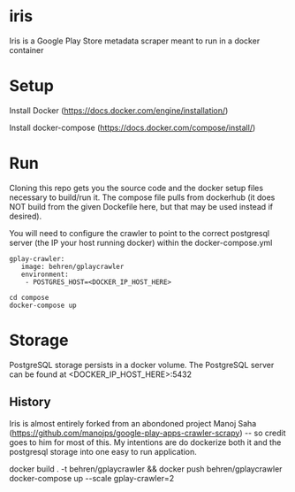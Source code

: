 # iris
Iris is a Google Play Store metadata scraper meant to run in a docker container

# Setup
Install Docker (https://docs.docker.com/engine/installation/)

Install docker-compose (https://docs.docker.com/compose/install/)


# Run

Cloning this repo gets you the source code and the docker setup files necessary to build/run it. The compose file pulls from dockerhub (it does NOT build from the given Dockefile here, but that may be used instead if desired).


You will need to configure the crawler to point to the correct postgresql server (the IP your host running docker) within the docker-compose.yml

```
gplay-crawler:
   image: behren/gplaycrawler
   environment:
    - POSTGRES_HOST=<DOCKER_IP_HOST_HERE>
```

```
cd compose
docker-compose up
```

# Storage

PostgreSQL storage persists in a docker volume.  The PostgreSQL server can be found at <DOCKER_IP_HOST_HERE>:5432

## History
Iris is almost entirely forked from an abondoned project Manoj Saha (https://github.com/manojps/google-play-apps-crawler-scrapy) -- so credit goes to him for most of this.  My intentions are do dockerize both it and the postgresql storage into one easy to run application.

docker build . -t behren/gplaycrawler && docker push behren/gplaycrawler
docker-compose up --scale gplay-crawler=2